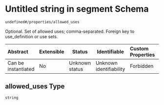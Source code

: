 # Untitled string in segment Schema

```txt
undefined#/properties/allowed_uses
```

Optional. Set of allowed uses; comma-separated. Foreign key  to use_definition or use sets.


| Abstract            | Extensible | Status         | Identifiable            | Custom Properties | Additional Properties | Access Restrictions | Defined In                                                                    |
| :------------------ | ---------- | -------------- | ----------------------- | :---------------- | --------------------- | ------------------- | ----------------------------------------------------------------------------- |
| Can be instantiated | No         | Unknown status | Unknown identifiability | Forbidden         | Allowed               | none                | [segment.schema.json\*](../../out/segment.schema.json "open original schema") |

## allowed_uses Type

`string`
